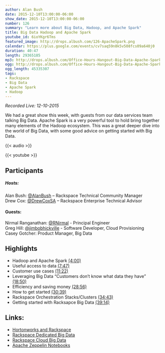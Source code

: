 ```yaml
---
author: Alan Bush
date: 2015-12-10T13:00:00-06:00
show_date: 2015-12-10T13:00:00-06:00
number: 126
summary: "Learn more about Big Data, Hadoop, and Apache Spark"
title: Big Data Hadoop and Apache Spark
youtube_id: 6ioYKgr6Tms
featured_image: http://drops.albush.com/126-ApacheSpark.png
calendar: https://plus.google.com/events/cv7saq59n8k5v508fcs09a640j0
duration: 40:47
length: 29365185
mp3: http://drops.albush.com/Office-Hours-Hangout-Big-Data-Apache-Spark.mp3
ogg: http://drops.albush.com/Office-Hours-Hangout-Big-Data-Apache-Spark.ogg
ogg_length: 45335307
tags:
- Rackspace
- Big Data
- Apache Spark
- Hadoop
---
```

*Recorded Live: 12-10-2015*  

We had a great show this week, with guests from our data services team talking Big Data. Apache Spark is a very powerful tool to hold bring together many elements of the Hadoop ecosystem. This was a great deeper dive into the world of Big Data, with some good advice on getting started with Big Data.

<!--more-->

{{< audio >}}

{{< youtube >}}

## Participants
##### Hosts:
Alan Bush: [@AlanBush](https://twitter.com/alanbush) – Rackspace Technical Community Manager  
Drew Cox: [@DrewCoxSA](https://twitter.com/DrewCoxSA) – Rackspace Enterprise Technical Advisor

#### Guests:
Nirmal Ranganathan: [@RNirmal](https://twitter.com/RNirmal) - Principal Engineer  
Greg Hill: [@jimbobhickville](https://twitter.com/jimbobhickville) - Software Developer, Cloud Provisioning  
Casey Gotcher:  Product Manager, Big Data  

## Highlights

* Hadoop and Apache Spark [(4:00)](https://youtu.be/6ioYKgr6Tms?t=4m00s)
* Useful access to data [(7:47)](https://youtu.be/6ioYKgr6Tms?t=7m47s)
* Customer use cases [(11:22)](https://youtu.be/6ioYKgr6Tms?t=11m22s)
* Leveraging Big Data “Customers don’t know what data they have” [(18:50)](https://youtu.be/6ioYKgr6Tms?t=18m50s)
* Efficiency and saving money [(28:56)](https://youtu.be/6ioYKgr6Tms?t=28m56s)
* How to get started [(30:39)](https://youtu.be/6ioYKgr6Tms?t=30m39s)
* Rackspace Orchestration Stacks/Clusters [(34:43)](https://youtu.be/6ioYKgr6Tms?t=34m43s)
* Getting started with Racksapce Big Data [(39:14)](https://youtu.be/6ioYKgr6Tms?t=39m14s)

## Links:

* [Hortonworks and Rackspace](http://hortonworks.com/partner/rackspace/])
* [Rackspace Dedicated Big Data](http://www.rackspace.com/en-us/big-data)
* [Rackspace Cloud Big Data](https://www.rackspace.com/cloud/big-data)
* [Apache Zeppelin Notebooks](http://zeppelin-project.org/)
